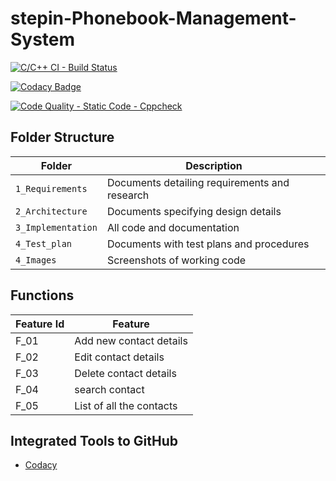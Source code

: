 # stepin-Phonebook-Management-System
[![C/C++ CI - Build Status](https://github.com/GoutamiJadhav/stepin-Phonebook-Management-System/actions/workflows/c-cpp.yml/badge.svg)](https://github.com/GoutamiJadhav/stepin-Phonebook-Management-System/actions/workflows/c-cpp.yml)



[![Codacy Badge](https://app.codacy.com/project/badge/Grade/f3234cb3086f45de94cf627a7f7204ed)](https://www.codacy.com/gh/GoutamiJadhav/stepin-Phonebook-Management-System/dashboard?utm_source=github.com&amp;utm_medium=referral&amp;utm_content=GoutamiJadhav/stepin-Phonebook-Management-System&amp;utm_campaign=Badge_Grade)

[![Code Quality - Static Code - Cppcheck](https://github.com/GoutamiJadhav/stepin-Phonebook-Management-System/actions/workflows/cppcheck.yml/badge.svg)](https://github.com/GoutamiJadhav/stepin-Phonebook-Management-System/actions/workflows/cppcheck.yml)

## Folder Structure
Folder             | Description
-------------------| -----------------------------------------
`1_Requirements`   | Documents detailing requirements and research
`2_Architecture`   | Documents specifying design details
`3_Implementation` | All code and documentation
`4_Test_plan`      | Documents with test plans and procedures
`4_Images`         | Screenshots of working code

## Functions 

| Feature Id | Feature |
| -----------|---------|
|F_01| Add new contact details |
|F_02| Edit contact details |
|F_03| Delete contact details |
|F_04| search contact|
|F_05| List of all the contacts |


## Integrated Tools to GitHub
*  [Codacy](https://www.codacy.com/)
